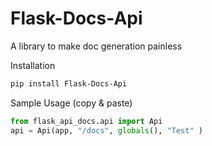 # Flask-Docs-Api

A library to make doc generation painless

Installation

```bash
pip install Flask-Docs-Api
```


Sample Usage (copy & paste)

```python
from flask_api_docs.api import Api
api = Api(app, "/docs", globals(), "Test" )
```
